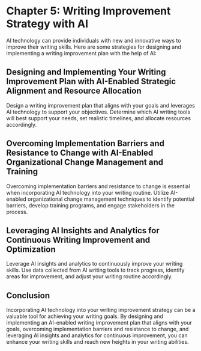 Chapter 5: Writing Improvement Strategy with AI
===============================================

AI technology can provide individuals with new and innovative ways to improve their writing skills. Here are some strategies for designing and implementing a writing improvement plan with the help of AI:

Designing and Implementing Your Writing Improvement Plan with AI-Enabled Strategic Alignment and Resource Allocation
--------------------------------------------------------------------------------------------------------------------

Design a writing improvement plan that aligns with your goals and leverages AI technology to support your objectives. Determine which AI writing tools will best support your needs, set realistic timelines, and allocate resources accordingly.

Overcoming Implementation Barriers and Resistance to Change with AI-Enabled Organizational Change Management and Training
-------------------------------------------------------------------------------------------------------------------------

Overcoming implementation barriers and resistance to change is essential when incorporating AI technology into your writing routine. Utilize AI-enabled organizational change management techniques to identify potential barriers, develop training programs, and engage stakeholders in the process.

Leveraging AI Insights and Analytics for Continuous Writing Improvement and Optimization
----------------------------------------------------------------------------------------

Leverage AI insights and analytics to continuously improve your writing skills. Use data collected from AI writing tools to track progress, identify areas for improvement, and adjust your writing routine accordingly.

Conclusion
----------

Incorporating AI technology into your writing improvement strategy can be a valuable tool for achieving your writing goals. By designing and implementing an AI-enabled writing improvement plan that aligns with your goals, overcoming implementation barriers and resistance to change, and leveraging AI insights and analytics for continuous improvement, you can enhance your writing skills and reach new heights in your writing abilities.
